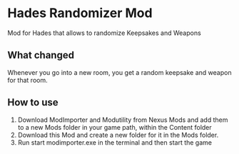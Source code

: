 # Hades Randomizer Mod
Mod for Hades that allows to randomize Keepsakes and Weapons

## What changed
Whenever you go into a new room, you get a random keepsake and weapon for that room. 

## How to use
1. Download ModImporter and Modutility from Nexus Mods and add them to a new Mods folder in your game path, within the Content folder
2. Download this Mod and create a new folder for it in the Mods folder.
3. Run start modimporter.exe in the terminal and then start the game